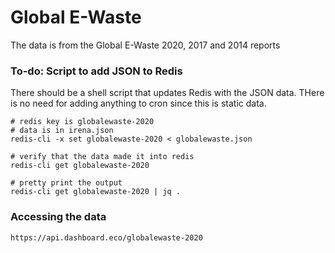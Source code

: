 # Global E-Waste

The data is from the Global E-Waste 2020, 2017 and 2014 reports

### To-do: Script to add JSON to Redis
There should be a shell script that updates Redis with the JSON data. THere is no need for adding anything to cron since this is static data.

````
# redis key is globalewaste-2020
# data is in irena.json
redis-cli -x set globalewaste-2020 < globalewaste.json 

# verify that the data made it into redis
redis-cli get globalewaste-2020

# pretty print the output
redis-cli get globalewaste-2020 | jq .
````
### Accessing the data
````
https://api.dashboard.eco/globalewaste-2020
````
